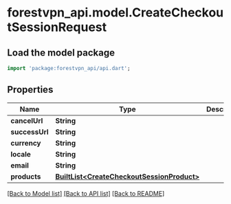 # forestvpn_api.model.CreateCheckoutSessionRequest

## Load the model package
```dart
import 'package:forestvpn_api/api.dart';
```

## Properties
Name | Type | Description | Notes
------------ | ------------- | ------------- | -------------
**cancelUrl** | **String** |  | 
**successUrl** | **String** |  | 
**currency** | **String** |  | [optional] 
**locale** | **String** |  | [optional] 
**email** | **String** |  | [optional] 
**products** | [**BuiltList&lt;CreateCheckoutSessionProduct&gt;**](CreateCheckoutSessionProduct.md) |  | 

[[Back to Model list]](../README.md#documentation-for-models) [[Back to API list]](../README.md#documentation-for-api-endpoints) [[Back to README]](../README.md)


